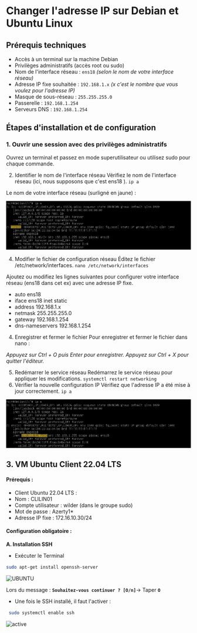 # Changer l'adresse IP sur Debian et Ubuntu Linux

## Prérequis techniques

- Accès à un terminal sur la machine Debian
- Privilèges administratifs (accès root ou sudo)
- Nom de l'interface réseau : `ens18` *(selon le nom de votre interface réseau)*
- Adresse IP fixe souhaitée : `192.168.1.x` *(x c'est le nombre que vous voulez pour l'adresse IP)*
- Masque de sous-réseau : `255.255.255.0`
- Passerelle : `192.168.1.254`
- Serveurs DNS : `192.168.1.254`

## Étapes d'installation et de configuration

### 1. Ouvrir une session avec des privilèges administratifs

Ouvrez un terminal et passez en mode superutilisateur ou utilisez sudo pour chaque commande.

2. Identifier le nom de l'interface réseau
Vérifiez le nom de l'interface réseau (ici, nous supposons que c'est ens18 ).
`ip a`

Le nom de votre interface réseau (surligné en jaune) :

![Choix de l'adaptateur](Images/Choix_IP_Fixe_Debian1.png)

4. Modifier le fichier de configuration réseau
Éditez le fichier /etc/network/interfaces.
`nano /etc/network/interfaces`

Ajoutez ou modifiez les lignes suivantes pour configurer votre interface réseau (ens18 dans cet ex)  avec une adresse IP fixe.

- auto ens18
- iface ens18 inet static
- address 192.168.1.x
- netmask 255.255.255.0
- gateway 192.168.1.254
- dns-nameservers 192.168.1.254

4. Enregistrer et fermer le fichier
Pour enregistrer et fermer le fichier dans nano :

*Appuyez sur Ctrl + O puis Enter pour enregistrer.
Appuyez sur Ctrl + X pour quitter l'éditeur.*

5. Redémarrer le service réseau
Redémarrez le service réseau pour appliquer les modifications.
`systemctl restart networking`
6. Vérifier la nouvelle configuration IP
Vérifiez que l'adresse IP a été mise à jour correctement.
`ip a`

![Choix de l'adaptateur](Images/Choix_IP_Fixe_Debian2.png)

## 3. VM Ubuntu Client 22.04 LTS

#### Prérequis : 
- Client Ubuntu 22.04 LTS :
- Nom : CLILIN01
- Compte utilisateur : wilder (dans le groupe sudo)
- Mot de passe : Azerty1*
- Adresse IP fixe : 172.16.10.30/24

#### Configuration obligatoire :
**A. Installation SSH**

 - Exécuter le Terminal

```bash
sudo apt-get install openssh-server
```

![UBUNTU](https://raw.githubusercontent.com/WildCodeSchool/TSSR-2402-P1-G1-SecurisationDeMotDePasse/main/Images/Images%20Greg/install%20ssh%20Ubuntu%201.PNG)

Lors du message : **`Souhaitez-vous continuer ? [O/n]`**-> Taper **`O`**


- Une fois le SSH installé, il faut l'activer :
```bash
 sudo systemctl enable ssh
```

![active](https://raw.githubusercontent.com/WildCodeSchool/TSSR-2402-P1-G1-SecurisationDeMotDePasse/main/Images/Images%20Greg/activation%20ssh%20ubuntu.PNG)




